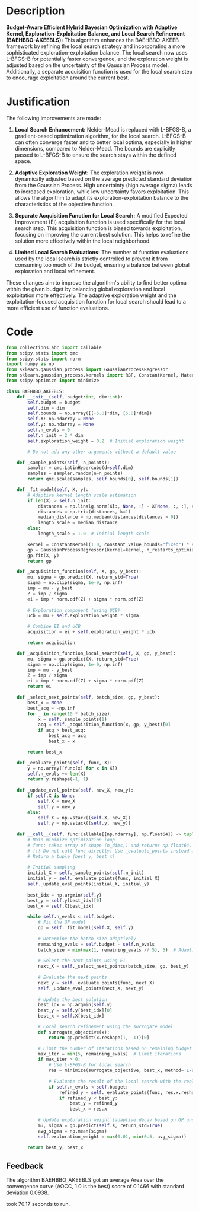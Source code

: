 # Description
**Budget-Aware Efficient Hybrid Bayesian Optimization with Adaptive Kernel, Exploration-Exploitation Balance, and Local Search Refinement (BAEHBBO-AKEEBLS):** This algorithm enhances the BAEHBBO-AKEEB framework by refining the local search strategy and incorporating a more sophisticated exploration-exploitation balance. The local search now uses L-BFGS-B for potentially faster convergence, and the exploration weight is adjusted based on the uncertainty of the Gaussian Process model. Additionally, a separate acquisition function is used for the local search step to encourage exploitation around the current best.

# Justification
The following improvements are made:

1.  **Local Search Enhancement:** Nelder-Mead is replaced with L-BFGS-B, a gradient-based optimization algorithm, for the local search. L-BFGS-B can often converge faster and to better local optima, especially in higher dimensions, compared to Nelder-Mead. The bounds are explicitly passed to L-BFGS-B to ensure the search stays within the defined space.

2.  **Adaptive Exploration Weight:** The exploration weight is now dynamically adjusted based on the average predicted standard deviation from the Gaussian Process. High uncertainty (high average sigma) leads to increased exploration, while low uncertainty favors exploitation. This allows the algorithm to adapt its exploration-exploitation balance to the characteristics of the objective function.

3.  **Separate Acquisition Function for Local Search:** A modified Expected Improvement (EI) acquisition function is used specifically for the local search step. This acquisition function is biased towards exploitation, focusing on improving the current best solution. This helps to refine the solution more effectively within the local neighborhood.

4.  **Limited Local Search Evaluations:** The number of function evaluations used by the local search is strictly controlled to prevent it from consuming too much of the budget, ensuring a balance between global exploration and local refinement.

These changes aim to improve the algorithm's ability to find better optima within the given budget by balancing global exploration and local exploitation more effectively. The adaptive exploration weight and the exploitation-focused acquisition function for local search should lead to a more efficient use of function evaluations.

# Code
```python
from collections.abc import Callable
from scipy.stats import qmc
from scipy.stats import norm
import numpy as np
from sklearn.gaussian_process import GaussianProcessRegressor
from sklearn.gaussian_process.kernels import RBF, ConstantKernel, Matern
from scipy.optimize import minimize

class BAEHBBO_AKEEBLS:
    def __init__(self, budget:int, dim:int):
        self.budget = budget
        self.dim = dim
        self.bounds = np.array([[-5.0]*dim, [5.0]*dim])
        self.X: np.ndarray = None
        self.y: np.ndarray = None
        self.n_evals = 0
        self.n_init = 2 * dim
        self.exploration_weight = 0.2  # Initial exploration weight

        # Do not add any other arguments without a default value

    def _sample_points(self, n_points):
        sampler = qmc.LatinHypercube(d=self.dim)
        samples = sampler.random(n=n_points)
        return qmc.scale(samples, self.bounds[0], self.bounds[1])

    def _fit_model(self, X, y):
        # Adaptive kernel length scale estimation
        if len(X) > self.n_init:
            distances = np.linalg.norm(X[:, None, :] - X[None, :, :], axis=2)
            distances = np.triu(distances, k=1)
            median_distance = np.median(distances[distances > 0])
            length_scale = median_distance
        else:
            length_scale = 1.0  # Initial length scale

        kernel = ConstantKernel(1.0, constant_value_bounds="fixed") * RBF(length_scale=length_scale, length_scale_bounds="fixed")
        gp = GaussianProcessRegressor(kernel=kernel, n_restarts_optimizer=0, alpha=1e-6)
        gp.fit(X, y)
        return gp

    def _acquisition_function(self, X, gp, y_best):
        mu, sigma = gp.predict(X, return_std=True)
        sigma = np.clip(sigma, 1e-9, np.inf)
        imp = mu - y_best
        Z = imp / sigma
        ei = imp * norm.cdf(Z) + sigma * norm.pdf(Z)
        
        # Exploration component (using UCB)
        ucb = mu + self.exploration_weight * sigma

        # Combine EI and UCB
        acquisition = ei + self.exploration_weight * ucb

        return acquisition

    def _acquisition_function_local_search(self, X, gp, y_best):
        mu, sigma = gp.predict(X, return_std=True)
        sigma = np.clip(sigma, 1e-9, np.inf)
        imp = mu - y_best
        Z = imp / sigma
        ei = imp * norm.cdf(Z) + sigma * norm.pdf(Z)
        return ei

    def _select_next_points(self, batch_size, gp, y_best):
        best_x = None
        best_acq = -np.inf
        for _ in range(10 * batch_size):
            x = self._sample_points(1)
            acq = self._acquisition_function(x, gp, y_best)[0]
            if acq > best_acq:
                best_acq = acq
                best_x = x

        return best_x

    def _evaluate_points(self, func, X):
        y = np.array([func(x) for x in X])
        self.n_evals += len(X)
        return y.reshape(-1, 1)
    
    def _update_eval_points(self, new_X, new_y):
        if self.X is None:
            self.X = new_X
            self.y = new_y
        else:
            self.X = np.vstack((self.X, new_X))
            self.y = np.vstack((self.y, new_y))
    
    def __call__(self, func:Callable[[np.ndarray], np.float64]) -> tuple[np.float64, np.array]:
        # Main minimize optimization loop
        # func: takes array of shape (n_dims,) and returns np.float64. 
        # !!! Do not call func directly. Use _evaluate_points instead and be aware of the budget when calling it. !!!
        # Return a tuple (best_y, best_x)
        
        # Initial sampling
        initial_X = self._sample_points(self.n_init)
        initial_y = self._evaluate_points(func, initial_X)
        self._update_eval_points(initial_X, initial_y)
        
        best_idx = np.argmin(self.y)
        best_y = self.y[best_idx][0]
        best_x = self.X[best_idx]

        while self.n_evals < self.budget:
            # Fit the GP model
            gp = self._fit_model(self.X, self.y)
            
            # Determine the batch size adaptively
            remaining_evals = self.budget - self.n_evals
            batch_size = min(max(1, remaining_evals // 5), 5)  # Adaptive batch size
            
            # Select the next points using EI
            next_X = self._select_next_points(batch_size, gp, best_y)
            
            # Evaluate the next points
            next_y = self._evaluate_points(func, next_X)
            self._update_eval_points(next_X, next_y)
            
            # Update the best solution
            best_idx = np.argmin(self.y)
            best_y = self.y[best_idx][0]
            best_x = self.X[best_idx]

            # Local search refinement using the surrogate model
            def surrogate_objective(x):
                return gp.predict(x.reshape(1, -1))[0]

            # Limit the number of iterations based on remaining budget
            max_iter = min(5, remaining_evals)  # Limit iterations
            if max_iter > 0:
                # Use L-BFGS-B for local search
                res = minimize(surrogate_objective, best_x, method='L-BFGS-B', bounds=list(zip(self.bounds[0], self.bounds[1])), options={'maxiter': max_iter})  # Limit function evaluations
                
                # Evaluate the result of the local search with the real function
                if self.n_evals < self.budget:
                    refined_y = self._evaluate_points(func, res.x.reshape(1, -1))[0][0]
                    if refined_y < best_y:
                        best_y = refined_y
                        best_x = res.x
            
            # Update exploration weight (adaptive decay based on GP uncertainty)
            mu, sigma = gp.predict(self.X, return_std=True)
            avg_sigma = np.mean(sigma)
            self.exploration_weight = max(0.01, min(0.5, avg_sigma))

        return best_y, best_x
```
## Feedback
 The algorithm BAEHBBO_AKEEBLS got an average Area over the convergence curve (AOCC, 1.0 is the best) score of 0.1466 with standard deviation 0.0938.

took 70.17 seconds to run.